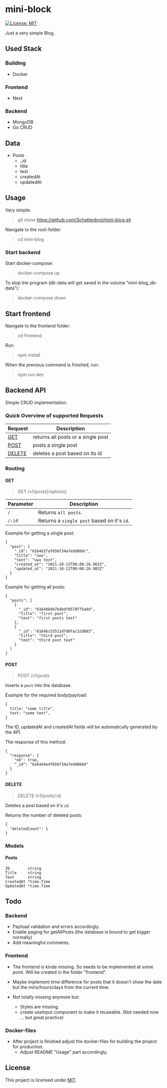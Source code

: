 # mini-block

[![License: MIT](https://img.shields.io/badge/License-MIT-yellow.svg)](https://opensource.org/licenses/MIT)

Just a very simple Blog.

## Used Stack

### Building

- Docker

### Frontend

- Next

### Backend

- MongoDB
- Go CRUD

## Data

- Posts
  - \_id
  - title
  - text
  - createdAt
  - updatedAt

## Usage

Very simple:

> git clone https://github.com/Schattenbrot/mini-blog.git

Navigate to the root-folder:

> cd mini-blog

### Start backend

Start docker-compose:

> docker-compose up

To stop the program (db-data will get saved in the volume "mini-blog_db-data"):

> docker-compose down

## Start frontend

Navigate to the frontend folder:

> cd frontend

Run:

> npm install

When the previous command is finished, run:

> npm run dev

## Backend API

Simple CRUD implementation.

### Quick Overview of supported Requests

| Request           | Description                        |
| ----------------- | ---------------------------------- |
| [GET](#get)       | returns all posts or a single post |
| [POST](#post)     | posts a single post                |
| [DELETE](#delete) | deletes a post based on its id     |

### Routing

#### GET

> GET /v1/posts[/options]

| Parameter | Description                                 |
| --------- | ------------------------------------------- |
| `/`       | Returns `all posts`.                        |
| `/:id`    | Returns a `single post` based on it's `id`. |

Example for getting a single post:

```
{
  "post": {
    "_id": "6164d1faf656734a7edd868c",
    "title": "uwu",
    "text": "uwu text",
    "created_at": "2021-10-12T00:08:26.983Z",
    "updated_at": "2021-10-12T00:08:26.983Z"
  }
}
```

Example for getting all posts:

```
{
  "posts": [
    {
      "_id": "6164884b7b4bdf0578f75a8d",
      "title": "first post",
      "text": "first posts text"
    },
    {
      "_id": "6164bc53511d7d0fac32d883",
      "title": "third post",
      "text": "third post text"
    }
  ]
}
```

#### POST

> POST /v1/posts

Inserts a `post` into the database.

Example for the required body/payload:

```
{
  title: "some title",
  text: "some text",
}
```

The ID, updatedAt and createdAt fields will be automatically generated by the API.

The response of this method:

```
{
  "response": {
    "ok": true,
    "_id": "6164d4e4f656734a7edd868d"
  }
}
```

#### DELETE

> DELETE /v1/posts/:id

Deletes a post based on it's `id`.

Returns the number of deleted posts:

```
{
  "deletedCount": 1
}
```

### Models

#### Posts

    ID        string
    Title     string
    Text      string
    CreatedAt *time.Time
    UpdatedAt *time.Time

## Todo

### Backend

- Payload validation and errors accordingly.
- Enable paging for getAllPosts (the database is bound to get bigger normally)
- Add meaningful comments.

### Frontend

- The frontend is kinda missing. So needs to be implemented at some point. Will be created in the folder "frontend".
- Maybe implement time difference for posts that it doesn't show the date but the mins/hours/days from the current time.
- Not totally missing anymore but:

  - Styles are missing.
  - create useInput component to make it reuseable. (Not needed now ... but great practice)

### Docker-files

- After project is finished adjust the docker-files for building the project for production.
  - Adjust README "Usage" part accordingly.

## License

This project is licensed under [MIT](LICENSE).
